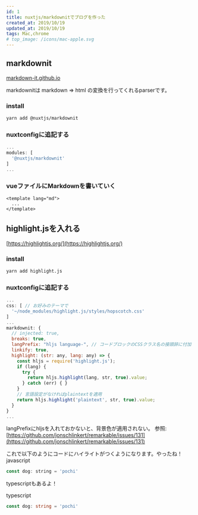 ```yaml
---
id: 1
title: nuxtjs/markdownitでブログを作った
created_at: 2019/10/19
updated_at: 2019/10/19
tags: Mac,chrome
# top_image: /icons/mac-apple.svg
---
```

## markdownit
[markdown-it.github.io](https://markdown-it.github.io/markdown-it/)

markdownitは markdown => html の変換を行ってくれるparserです。

### install
```bash
yarn add @nuxtjs/markdownit
```

### nuxtconfigに追記する
```javascript
...
modules: [
  '@nuxtjs/markdownit'
]
...
```

### vueファイルにMarkdownを書いていく
```temp
<template lang="md">
  ...
</template>
```

## highlight.jsを入れる
[https://highlightjs.org/](https://highlightjs.org/)

### install
```bash
yarn add highlight.js
```

### nuxtconfigに追記する
```javascript
...
css: [ // お好みのテーマで
  '~/node_modules/highlight.js/styles/hopscotch.css'
]
...
markdownit: {
  // injected: true,
  breaks: true,
  langPrefix: "hljs language-", // コードブロックのCSSクラス名の接頭辞に付加
  linkify: true,
  highlight: (str: any, lang: any) => {
    const hljs = require('highlight.js');
    if (lang) {
      try {
        return hljs.highlight(lang, str, true).value;
      } catch (err) { }
    }
    // 言語設定がなければplaintextを適用
    return hljs.highlight('plaintext', str, true).value;
  }
}
...
```

langPrefixにhljsを入れておかないと、背景色が適用されない。
参照: [https://github.com/jonschlinkert/remarkable/issues/131](https://github.com/jonschlinkert/remarkable/issues/131)

これで以下のようにコードにハイライトがつくようになります。やったね！
javascript
```javascript
const dog: string = 'pochi'
```

typescriptもあるよ！

typescript
```typescript
const dog: string = 'pochi'
```